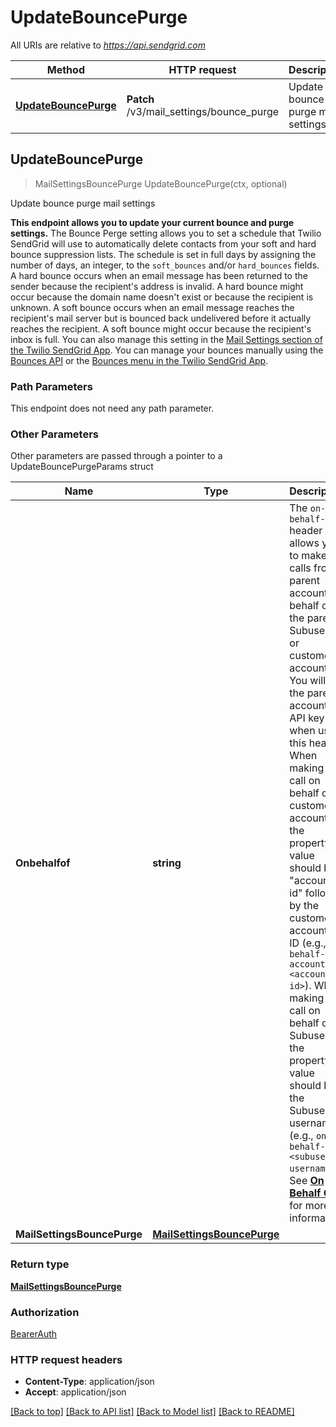 # UpdateBouncePurge

All URIs are relative to *https://api.sendgrid.com*

Method | HTTP request | Description
------------- | ------------- | -------------
[**UpdateBouncePurge**](UpdateBouncePurge.md#UpdateBouncePurge) | **Patch** /v3/mail_settings/bounce_purge | Update bounce purge mail settings



## UpdateBouncePurge

> MailSettingsBouncePurge UpdateBouncePurge(ctx, optional)

Update bounce purge mail settings

**This endpoint allows you to update your current bounce and purge settings.**  The Bounce Perge setting allows you to set a schedule that Twilio SendGrid will use to automatically delete contacts from your soft and hard bounce suppression lists. The schedule is set in full days by assigning the number of days, an integer, to the `soft_bounces` and/or `hard_bounces` fields.  A hard bounce occurs when an email message has been returned to the sender because the recipient's address is invalid. A hard bounce might occur because the domain name doesn't exist or because the recipient is unknown.  A soft bounce occurs when an email message reaches the recipient's mail server but is bounced back undelivered before it actually reaches the recipient. A soft bounce might occur because the recipient's inbox is full.  You can also manage this setting in the [Mail Settings section of the Twilio SendGrid App](https://app.sendgrid.com/settings/mail_settings). You can manage your bounces manually using the [Bounces API](https://docs.sendgrid.com/api-reference/bounces-api) or the [Bounces menu in the Twilio SendGrid App](https://app.sendgrid.com/suppressions/bounces).

### Path Parameters

This endpoint does not need any path parameter.

### Other Parameters

Other parameters are passed through a pointer to a UpdateBouncePurgeParams struct


Name | Type | Description
------------- | ------------- | -------------
**Onbehalfof** | **string** | The `on-behalf-of` header allows you to make API calls from a parent account on behalf of the parent's Subusers or customer accounts. You will use the parent account's API key when using this header. When making a call on behalf of a customer account, the property value should be \"account-id\" followed by the customer account's ID (e.g., `on-behalf-of: account-id <account-id>`). When making a call on behalf of a Subuser, the property value should be the Subuser's username (e.g., `on-behalf-of: <subuser-username>`). See [**On Behalf Of**](https://docs.sendgrid.com/api-reference/how-to-use-the-sendgrid-v3-api/on-behalf-of) for more information.
**MailSettingsBouncePurge** | [**MailSettingsBouncePurge**](MailSettingsBouncePurge.md) | 

### Return type

[**MailSettingsBouncePurge**](MailSettingsBouncePurge.md)

### Authorization

[BearerAuth](../README.md#BearerAuth)

### HTTP request headers

- **Content-Type**: application/json
- **Accept**: application/json

[[Back to top]](#) [[Back to API list]](../README.md#documentation-for-api-endpoints)
[[Back to Model list]](../README.md#documentation-for-models)
[[Back to README]](../README.md)

